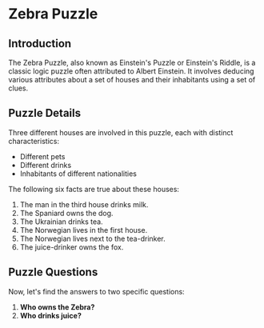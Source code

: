 # Zebra Puzzle

## Introduction

The Zebra Puzzle, also known as Einstein's Puzzle or Einstein's Riddle, is a classic logic puzzle often attributed to Albert Einstein. It involves deducing various attributes about a set of houses and their inhabitants using a set of clues.

## Puzzle Details

Three different houses are involved in this puzzle, each with distinct characteristics:
- Different pets
- Different drinks
- Inhabitants of different nationalities

The following six facts are true about these houses:

1. The man in the third house drinks milk.
2. The Spaniard owns the dog.
3. The Ukrainian drinks tea.
4. The Norwegian lives in the first house.
5. The Norwegian lives next to the tea-drinker.
6. The juice-drinker owns the fox.

## Puzzle Questions

Now, let's find the answers to two specific questions:

1. **Who owns the Zebra?**
2. **Who drinks juice?**


